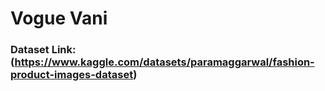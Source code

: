 # Vogue Vani

### Dataset Link: (https://www.kaggle.com/datasets/paramaggarwal/fashion-product-images-dataset)
